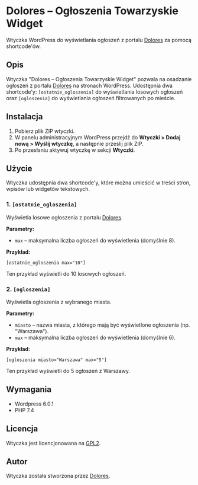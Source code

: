 # Dolores – Ogłoszenia Towarzyskie Widget

Wtyczka WordPress do wyświetlania ogłoszeń z portalu [Dolores](https://dolores.sex) za pomocą shortcode'ów.

## Opis
Wtyczka "Dolores – Ogłoszenia Towarzyskie Widget" pozwala na osadzanie ogłoszeń z portalu [Dolores](https://dolores.sex) na stronach WordPress. Udostępnia dwa shortcode'y: `[ostatnie_ogloszenia]` do wyświetlania losowych ogłoszeń oraz `[ogloszenia]` do wyświetlania ogłoszeń filtrowanych po mieście.

## Instalacja
1. Pobierz plik ZIP wtyczki.
2. W panelu administracyjnym WordPress przejdź do **Wtyczki > Dodaj nową > Wyślij wtyczkę**, a następnie prześlij plik ZIP.
3. Po przesłaniu aktywuj wtyczkę w sekcji **Wtyczki**.

## Użycie
Wtyczka udostępnia dwa shortcode'y, które można umieścić w treści stron, wpisów lub widgetów tekstowych.

### 1. `[ostatnie_ogloszenia]`
Wyświetla losowe ogłoszenia z portalu [Dolores](https://dolores.sex).

**Parametry:**
- `max` – maksymalna liczba ogłoszeń do wyświetlenia (domyślnie 8).

**Przykład:**
```
[ostatnie_ogloszenia max="10"]
```
Ten przykład wyświetli do 10 losowych ogłoszeń.

### 2. `[ogloszenia]`
Wyświetla ogłoszenia z wybranego miasta.

**Parametry:**
- `miasto` – nazwa miasta, z którego mają być wyświetlone ogłoszenia (np. "Warszawa").
- `max` – maksymalna liczba ogłoszeń do wyświetlenia (domyślnie 6).

**Przykład:**
```
[ogloszenia miasto="Warszawa" max="5"]
```
Ten przykład wyświetli do 5 ogłoszeń z Warszawy.

## Wymagania
- Wordpress 6.0.1
- PHP 7.4

## Licencja
Wtyczka jest licencjonowana na [GPL2](https://www.gnu.org/licenses/gpl-2.0.html).

## Autor
Wtyczka została stworzona przez [Dolores](https://dolores.sex).
